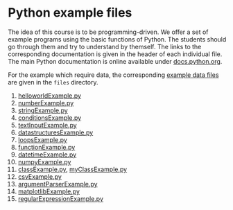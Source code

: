 Python example files
====================

The idea of this course is to be programming-driven. We offer a set of example
programs using the basic functions of Python. The students should go through
them and try to understand by themself. The links to the corresponding
documentation is given in the header of each individual file. The main Python
documentation is online available under
[docs.python.org](https://docs.python.org/2.7).

For the example which require data, the corresponding [example data files](files) are given in the `files` directory.

1. [helloworldExample.py](helloworldExample.py)
1. [numberExample.py](numberExample.py)
1. [stringExample.py](stringExample.py)
1. [conditionsExample.py](conditionsExample.py)
1. [textInputExample.py](textInputExample.py)
1. [datastructuresExample.py](datastructuresExample.py)
1. [loopsExample.py](loopsExample.py)
1. [functionExample.py](functionExample.py)
1. [datetimeExample.py](datetimeExample.py)
1. [numpyExample.py](numpyExample.py)
1. [classExample.py](lassExample.py), [myClassExample.py](myClassExample.py)
1. [csvExample.py](csvExample.py)
1. [argumentParserExample.py](argumentParserExample.py)
1. [matplotlibExample.py](matplotlibExample.py)
1. [regularExpressionExample.py](regularExpressionExample.py)

